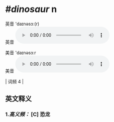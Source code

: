 # ***\#dinosaur*** n
英音 'daɪnəsɔː(r)  
英音
<audio src="./media/dinosaur-B.aac" controls="controls"></audio>

美音 'daɪnəsɔːr  
美音
<audio src="./media/dinosaur.aac" controls="controls"></audio>



| 词频 4 |  

英文释义
---
### 1.*高义频：* **[C] 恐龙**  


